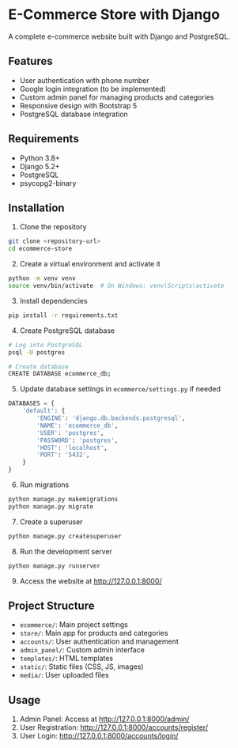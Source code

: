 # E-Commerce Store with Django

A complete e-commerce website built with Django and PostgreSQL.

## Features

- User authentication with phone number
- Google login integration (to be implemented)
- Custom admin panel for managing products and categories
- Responsive design with Bootstrap 5
- PostgreSQL database integration

## Requirements

- Python 3.8+
- Django 5.2+
- PostgreSQL
- psycopg2-binary

## Installation

1. Clone the repository
```bash
git clone <repository-url>
cd ecommerce-store
```

2. Create a virtual environment and activate it
```bash
python -m venv venv
source venv/bin/activate  # On Windows: venv\Scripts\activate
```

3. Install dependencies
```bash
pip install -r requirements.txt
```

4. Create PostgreSQL database
```bash
# Log into PostgreSQL
psql -U postgres

# Create database
CREATE DATABASE ecommerce_db;
```

5. Update database settings in `ecommerce/settings.py` if needed
```python
DATABASES = {
    'default': {
        'ENGINE': 'django.db.backends.postgresql',
        'NAME': 'ecommerce_db',
        'USER': 'postgres',
        'PASSWORD': 'postgres',
        'HOST': 'localhost',
        'PORT': '5432',
    }
}
```

6. Run migrations
```bash
python manage.py makemigrations
python manage.py migrate
```

7. Create a superuser
```bash
python manage.py createsuperuser
```

8. Run the development server
```bash
python manage.py runserver
```

9. Access the website at http://127.0.0.1:8000/

## Project Structure

- `ecommerce/`: Main project settings
- `store/`: Main app for products and categories
- `accounts/`: User authentication and management
- `admin_panel/`: Custom admin interface
- `templates/`: HTML templates
- `static/`: Static files (CSS, JS, images)
- `media/`: User uploaded files

## Usage

1. Admin Panel: Access at http://127.0.0.1:8000/admin/
2. User Registration: http://127.0.0.1:8000/accounts/register/
3. User Login: http://127.0.0.1:8000/accounts/login/ 